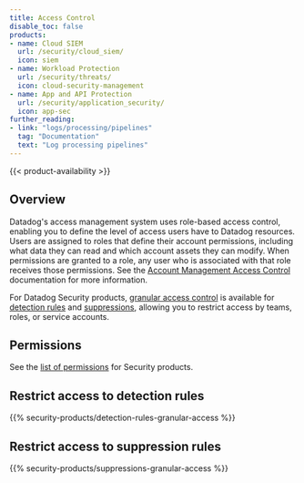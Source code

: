 ```yaml
---
title: Access Control
disable_toc: false
products:
- name: Cloud SIEM
  url: /security/cloud_siem/
  icon: siem
- name: Workload Protection
  url: /security/threats/
  icon: cloud-security-management
- name: App and API Protection
  url: /security/application_security/
  icon: app-sec
further_reading:
- link: "logs/processing/pipelines"
  tag: "Documentation"
  text: "Log processing pipelines"
---
```


{{< product-availability >}}

## Overview

Datadog's access management system uses role-based access control, enabling you to define the level of access users have to Datadog resources. Users are assigned to roles that define their account permissions, including what data they can read and which account assets they can modify. When permissions are granted to a role, any user who is associated with that role receives those permissions. See the [Account Management Access Control][1] documentation for more information.

For Datadog Security products, [granular access control][3] is available for [detection rules](#restrict-access-to-detection-rules) and [suppressions](#restrict-access-to-suppression-rules), allowing you to restrict access by teams, roles, or service accounts.

## Permissions

See the [list of permissions][2] for Security products.

## Restrict access to detection rules

{{% security-products/detection-rules-granular-access %}}

## Restrict access to suppression rules

{{% security-products/suppressions-granular-access %}}

[1]: /account_management/rbac/#role-based-access-control
[2]: /account_management/rbac/permissions/#cloud-security-platform
[3]: /account_management/rbac/granular_access/